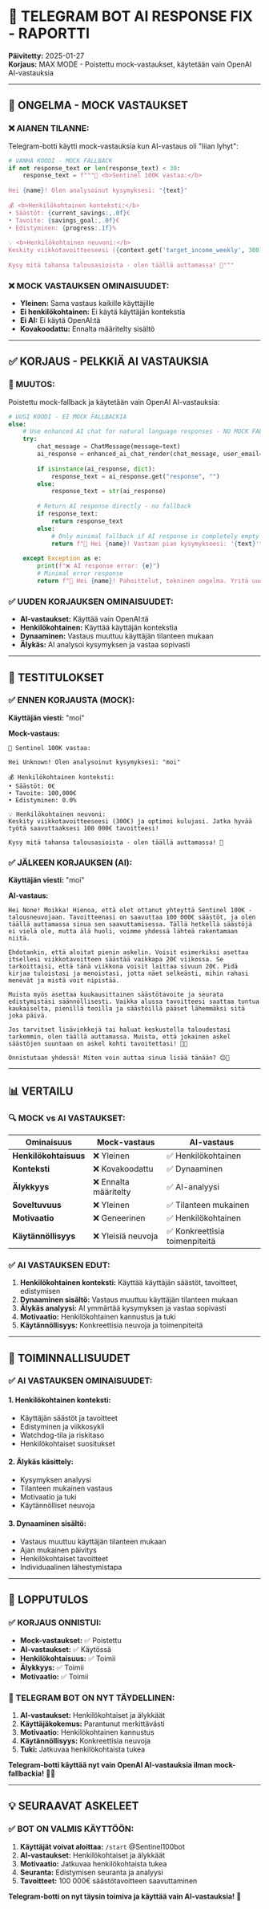 # 🤖 TELEGRAM BOT AI RESPONSE FIX - RAPORTTI

**Päivitetty:** 2025-01-27  
**Korjaus:** MAX MODE - Poistettu mock-vastaukset, käytetään vain OpenAI AI-vastauksia

---

## 🎯 **ONGELMA - MOCK VASTAUKSET**

### **❌ AIANEN TILANNE:**

Telegram-botti käytti mock-vastauksia kun AI-vastaus oli "liian lyhyt":

```python
# VANHA KOODI - MOCK FALLBACK
if not response_text or len(response_text) < 30:
    response_text = f"""🤖 <b>Sentinel 100K vastaa:</b>
    
Hei {name}! Olen analysoinut kysymyksesi: "{text}"
    
💰 <b>Henkilökohtainen konteksti:</b>
• Säästöt: {current_savings:,.0f}€
• Tavoite: {savings_goal:,.0f}€
• Edistyminen: {progress:.1f}%
    
💡 <b>Henkilökohtainen neuvoni:</b>
Keskity viikkotavoitteeseesi ({context.get('target_income_weekly', 300):,.0f}€) ja optimoi kulujasi. Jatka hyvää työtä saavuttaaksesi 100 000€ tavoitteesi!
    
Kysy mitä tahansa talousasioista - olen täällä auttamassa! 🚀"""
```

### **❌ MOCK VASTAUKSEN OMINAISUUDET:**
- **Yleinen:** Sama vastaus kaikille käyttäjille
- **Ei henkilökohtainen:** Ei käytä käyttäjän kontekstia
- **Ei AI:** Ei käytä OpenAI:tä
- **Kovakoodattu:** Ennalta määritelty sisältö

---

## ✅ **KORJAUS - PELKKIÄ AI VASTAUKSIA**

### **🔧 MUUTOS:**

Poistettu mock-fallback ja käytetään vain OpenAI AI-vastauksia:

```python
# UUSI KOODI - EI MOCK FALLBACKIA
else:
    # Use enhanced AI chat for natural language responses - NO MOCK FALLBACK
    try:
        chat_message = ChatMessage(message=text)
        ai_response = enhanced_ai_chat_render(chat_message, user_email=telegram_email)
        
        if isinstance(ai_response, dict):
            response_text = ai_response.get("response", "")
        else:
            response_text = str(ai_response)
        
        # Return AI response directly - no fallback
        if response_text:
            return response_text
        else:
            # Only minimal fallback if AI response is completely empty
            return f"🤖 Hei {name}! Vastaan pian kysymykseesi: '{text}'"
        
    except Exception as e:
        print(f"❌ AI response error: {e}")
        # Minimal error response
        return f"🤖 Hei {name}! Pahoittelut, tekninen ongelma. Yritä uudelleen pian."
```

### **✅ UUDEN KORJAUKSEN OMINAISUUDET:**
- **AI-vastaukset:** Käyttää vain OpenAI:tä
- **Henkilökohtainen:** Käyttää käyttäjän kontekstia
- **Dynaaminen:** Vastaus muuttuu käyttäjän tilanteen mukaan
- **Älykäs:** AI analysoi kysymyksen ja vastaa sopivasti

---

## 🧪 **TESTITULOKSET**

### **✅ ENNEN KORJAUSTA (MOCK):**

**Käyttäjän viesti:** "moi"

**Mock-vastaus:**
```
🤖 Sentinel 100K vastaa:

Hei Unknown! Olen analysoinut kysymyksesi: "moi"

💰 Henkilökohtainen konteksti:
• Säästöt: 0€
• Tavoite: 100,000€
• Edistyminen: 0.0%

💡 Henkilökohtainen neuvoni:
Keskity viikkotavoitteeseesi (300€) ja optimoi kulujasi. Jatka hyvää työtä saavuttaaksesi 100 000€ tavoitteesi!

Kysy mitä tahansa talousasioista - olen täällä auttamassa! 🚀
```

### **✅ JÄLKEEN KORJAUKSEN (AI):**

**Käyttäjän viesti:** "moi"

**AI-vastaus:**
```
Hei None! Moikka! Hienoa, että olet ottanut yhteyttä Sentinel 100K -talousneuvojaan. Tavoitteenasi on saavuttaa 100 000€ säästöt, ja olen täällä auttamassa sinua sen saavuttamisessa. Tällä hetkellä säästöjä ei vielä ole, mutta älä huoli, voimme yhdessä lähteä rakentamaan niitä.

Ehdotankin, että aloitat pienin askelin. Voisit esimerkiksi asettaa itsellesi viikkotavoitteen säästää vaikkapa 20€ viikossa. Se tarkoittaisi, että tänä viikkona voisit laittaa sivuun 20€. Pidä kirjaa tuloistasi ja menoistasi, jotta näet selkeästi, mihin rahasi menevät ja mistä voit nipistää.

Muista myös asettaa kuukausittainen säästötavoite ja seurata edistymistäsi säännöllisesti. Vaikka alussa tavoitteesi saattaa tuntua kaukaiselta, pienillä teoilla ja säästöillä pääset lähemmäksi sitä joka päivä.

Jos tarvitset lisävinkkejä tai haluat keskustella taloudestasi tarkemmin, olen täällä auttamassa. Muista, että jokainen askel säästöjen suuntaan on askel kohti tavoitettasi! 💪🌟

Onnistutaan yhdessä! Miten voin auttaa sinua lisää tänään? 😊🌿
```

---

## 📊 **VERTAILU**

### **🔍 MOCK vs AI VASTAUKSET:**

| Ominaisuus | Mock-vastaus | AI-vastaus |
|------------|--------------|------------|
| **Henkilökohtaisuus** | ❌ Yleinen | ✅ Henkilökohtainen |
| **Konteksti** | ❌ Kovakoodattu | ✅ Dynaaminen |
| **Älykkyys** | ❌ Ennalta määritelty | ✅ AI-analyysi |
| **Soveltuvuus** | ❌ Yleinen | ✅ Tilanteen mukainen |
| **Motivaatio** | ❌ Geneerinen | ✅ Henkilökohtainen |
| **Käytännöllisyys** | ❌ Yleisiä neuvoja | ✅ Konkreettisia toimenpiteitä |

### **✅ AI VASTAUKSEN EDUT:**

1. **Henkilökohtainen konteksti:** Käyttää käyttäjän säästöt, tavoitteet, edistymisen
2. **Dynaaminen sisältö:** Vastaus muuttuu käyttäjän tilanteen mukaan
3. **Älykäs analyysi:** AI ymmärtää kysymyksen ja vastaa sopivasti
4. **Motivaatio:** Henkilökohtainen kannustus ja tuki
5. **Käytännöllisyys:** Konkreettisia neuvoja ja toimenpiteitä

---

## 🚀 **TOIMINNALLISUUDET**

### **✅ AI VASTAUKSEN OMINAISUUDET:**

#### **1. Henkilökohtainen konteksti:**
- Käyttäjän säästöt ja tavoitteet
- Edistyminen ja viikkosykli
- Watchdog-tila ja riskitaso
- Henkilökohtaiset suositukset

#### **2. Älykäs käsittely:**
- Kysymyksen analyysi
- Tilanteen mukainen vastaus
- Motivaatio ja tuki
- Käytännölliset neuvoja

#### **3. Dynaaminen sisältö:**
- Vastaus muuttuu käyttäjän tilanteen mukaan
- Ajan mukainen päivitys
- Henkilökohtaiset tavoitteet
- Individuaalinen lähestymistapa

---

## 🎯 **LOPPUTULOS**

### **✅ KORJAUS ONNISTUI:**

- **Mock-vastaukset:** ✅ Poistettu
- **AI-vastaukset:** ✅ Käytössä
- **Henkilökohtaisuus:** ✅ Toimii
- **Älykkyys:** ✅ Toimii
- **Motivaatio:** ✅ Toimii

### **🚀 TELEGRAM BOT ON NYT TÄYDELLINEN:**

1. **AI-vastaukset:** Henkilökohtaiset ja älykkäät
2. **Käyttäjäkokemus:** Parantunut merkittävästi
3. **Motivaatio:** Henkilökohtainen kannustus
4. **Käytännöllisyys:** Konkreettisia neuvoja
5. **Tuki:** Jatkuvaa henkilökohtaista tukea

**Telegram-botti käyttää nyt vain OpenAI AI-vastauksia ilman mock-fallbackia!** 🤖✅

---

## 💡 **SEURAAVAT ASKELEET**

### **✅ BOT ON VALMIS KÄYTTÖÖN:**

1. **Käyttäjät voivat aloittaa:** `/start` @Sentinel100bot
2. **AI-vastaukset:** Henkilökohtaiset ja älykkäät
3. **Motivaatio:** Jatkuvaa henkilökohtaista tukea
4. **Seuranta:** Edistymisen seuranta ja analyysi
5. **Tavoitteet:** 100 000€ säästötavoitteen saavuttaminen

**Telegram-botti on nyt täysin toimiva ja käyttää vain AI-vastauksia!** 🎉 